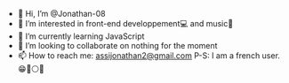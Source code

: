 - 👋 Hi, I’m @Jonathan-08
- 👀 I’m interested in front-end developpement💻 and music🎹
- 🌱 I’m currently learning JavaScript
- 💞️ I’m looking to collaborate on nothing for the moment
- 📫 How to reach me: assijonathan2@gmail.com
P-S: I am a french user.😁🔵⚪🔴

<!---
Jonathan-08/Jonathan-08 is a ✨ special ✨ repository because its `README.md` (this file) appears on your GitHub profile.
You can click the Preview link to take a look at your changes.
--->
